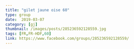 ```yaml
---
title: "gilet jaune oise 60"
type: group
date:  2019-03-07
category: [gj]
thumbnail: /images/posts/285236592128559.jpg
tags: [FR,FR-HDF,60]
link: https://www.facebook.com/groups/285236592128559/
---
```


